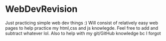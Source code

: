 # WebDevRevision
Just practicing simple web dev things :)
Will consist of relatively easy web pages to help practice my html,css and js knowlegde. Feel free to add and subtract whatever lol. 
Also to help with my git/GitHub knowledge bc I forgot

